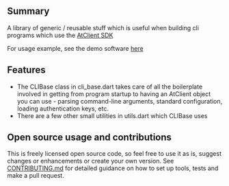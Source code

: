 ## Summary

A library of generic / reusable stuff which is useful when building cli programs
which use the [AtClient SDK](https://pub.dev/packages/at_client)

For usage example, see the demo software [here](https://github.com/atsign-foundation/at_lorawan)

## Features

- The CLIBase class in cli_base.dart takes care of all the boilerplate
  involved in getting from program startup to having an AtClient object you can
  use - parsing command-line arguments, standard configuration, loading
  authentication keys, etc.
- There are a few other small utilities in utils.dart which CLIBase uses

## Open source usage and contributions

This is freely licensed open source code, so feel free to use it as is, suggest
changes or enhancements or create your own version.
See [CONTRIBUTING.md](../../CONTRIBUTING.md) for
detailed guidance on how to set up tools, tests and make a pull request.